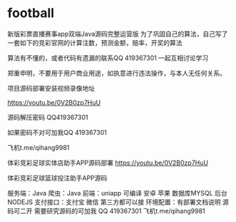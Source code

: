 # football
新版彩票直播赛事app双端Java源码完整运营版
为了巩固自己的算法，自己写了一套如下的竞彩官网的计算注数，预测金额，赔率，开奖的算法

算法有不懂的，或者代码有遗漏的联系QQ 419367301 一起互相讨论学习

郑重申明，不要用于用户商业用途，如执意进行违法操作，与本人无任何关系。

项目源码部署安装视频录像地址


https://youtu.be/0V2B0zp7HuU


源码解压密码 QQ419367301

如果密码不对可加我QQ 419367301

飞机t.me/qihang9981


体彩竞彩足球实体店助手APP源码部署
https://youtu.be/0V2B0zp7HuU

体彩竞彩足球篮球投注助手APP源码

服务端：Java
爬虫：Java
前端：uniapp 可编译 安卓 苹果
数据库MYSQL
后台NODEJS 
支付接口：支付宝 微信 第三方都可以接
环境配置：有部署文档说明
源码可二开
需要研究源码的可加我
QQ 419367301 
飞机t.me/qihang9981
